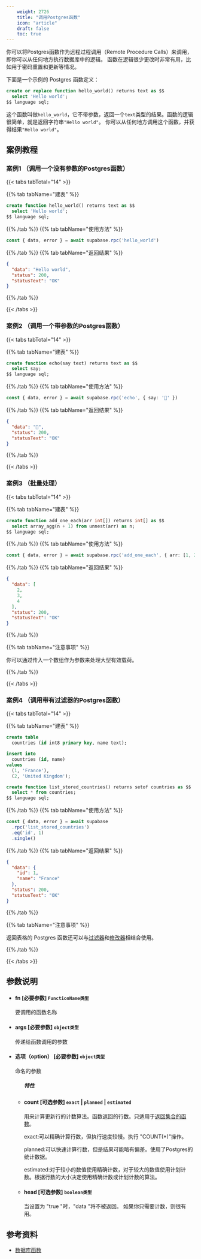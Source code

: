 ```yaml
---
    weight: 2726
    title: "调用Postgres函数"
    icon: "article"
    draft: false
    toc: true
---
```



你可以将Postgres函数作为远程过程调用（Remote Procedure Calls）来调用，即你可以从任何地方执行数据库中的逻辑。
函数在逻辑很少更改时非常有用，比如用于密码重置和更新等情况。

下面是一个示例的 Postgres 函数定义：

```sql
create or replace function hello_world() returns text as $$
  select 'Hello world';
$$ language sql;
```

这个函数叫做`hello_world`，它不带参数，返回一个`text`类型的结果。函数的逻辑很简单，就是返回字符串`"Hello world"`。
你可以从任何地方调用这个函数，并获得结果`"Hello world"`。



## 案例教程

### 案例1  （调用一个没有参数的Postgres函数）

{{< tabs tabTotal="14" >}}
 
{{% tab tabName="建表" %}}



  ```sql
  create function hello_world() returns text as $$
    select 'Hello world';
  $$ language sql;
  ```



{{% /tab %}}
{{% tab tabName="使用方法" %}}



  ```ts
  const { data, error } = await supabase.rpc('hello_world')
  ```



{{% /tab %}}
{{% tab tabName="返回结果" %}}



  ```json
  {
    "data": "Hello world",
    "status": 200,
    "statusText": "OK"
  }
  ```



{{% /tab %}}

{{< /tabs >}}

### 案例2  （调用一个带参数的Postgres函数）

{{< tabs tabTotal="14" >}}
 
{{% tab tabName="建表" %}}



  ```sql
  create function echo(say text) returns text as $$
    select say;
  $$ language sql;
  ```



{{% /tab %}}
{{% tab tabName="使用方法" %}}



  ```ts
  const { data, error } = await supabase.rpc('echo', { say: '👋' })
  ```



{{% /tab %}}
{{% tab tabName="返回结果" %}}



  ```json
  {
    "data": "👋",
    "status": 200,
    "statusText": "OK"
  }
  ```



{{% /tab %}}

{{< /tabs >}}

### 案例3  （批量处理）

{{< tabs tabTotal="14" >}}
 
{{% tab tabName="建表" %}}



  ```sql
  create function add_one_each(arr int[]) returns int[] as $$
    select array_agg(n + 1) from unnest(arr) as n;
  $$ language sql;
  ```



{{% /tab %}}
{{% tab tabName="使用方法" %}}



  ```ts
  const { data, error } = await supabase.rpc('add_one_each', { arr: [1, 2, 3] })
  ```



{{% /tab %}}
{{% tab tabName="返回结果" %}}



  ```json
  {
    "data": [
      2,
      3,
      4
    ],
    "status": 200,
    "statusText": "OK"
  }
  ```



{{% /tab %}}

{{% tab tabName="注意事项" %}}



你可以通过传入一个数组作为参数来处理大型有效载荷。



{{% /tab %}}

{{< /tabs >}}

### 案例4  （调用带有过滤器的Postgres函数）

{{< tabs tabTotal="14" >}}
 
{{% tab tabName="建表" %}}



  ```sql
  create table
    countries (id int8 primary key, name text);

  insert into
    countries (id, name)
  values
    (1, 'France'),
    (2, 'United Kingdom');

  create function list_stored_countries() returns setof countries as $$
    select * from countries;
  $$ language sql;
  ```



{{% /tab %}}
{{% tab tabName="使用方法" %}}



  ```ts
  const { data, error } = await supabase
    .rpc('list_stored_countries')
    .eq('id', 1)
    .single()
  ```



{{% /tab %}}
{{% tab tabName="返回结果" %}}



  ```json
  {
    "data": {
      "id": 1,
      "name": "France"
    },
    "status": 200,
    "statusText": "OK"
  }
  ```



{{% /tab %}}


{{% tab tabName="注意事项" %}}



返回表格的 Postgres 函数还可以与[过滤器](/docs/app/SDKdocs/WeChatSdk/database/using-filters)和[修改器](/docs/app/SDKdocs/WeChatSdk/database/using-modifiers)相结合使用。



{{% /tab %}}

{{< /tabs >}}










## 参数说明


<ul className="method-list-group">
  
<li className="method-list-item">
  <h4 className="method-list-item-label">
    <span className="method-list-item-label-name">
      fn
    </span>
    <span className="method-list-item-label-badge required">
      [必要参数]
    </span>
    <span className="method-list-item-validation">
      <code>FunctionName类型</code>
    </span>
  </h4>
  <div class="method-list-item-description">

要调用的函数名称

  </div>
  
</li>


<li className="method-list-item">
  <h4 className="method-list-item-label">
    <span className="method-list-item-label-name">
      args
    </span>
    <span className="method-list-item-label-badge required">
      [必要参数]
    </span>
    <span className="method-list-item-validation">
      <code>object类型</code>
    </span>
  </h4>
  <div class="method-list-item-description">

传递给函数调用的参数

  </div>
  
</li>


<li className="method-list-item">
  <h4 className="method-list-item-label">
    <span className="method-list-item-label-name">
      选项（option）
    </span>
    <span className="method-list-item-label-badge required">
      [必要参数]
    </span>
    <span className="method-list-item-validation">
      <code>object类型</code>
    </span>
  </h4>
  <div class="method-list-item-description">

命名的参数

  </div>
  
<ul className="method-list-group">
  <h5 class="method-list-title method-list-title-isChild expanded">特性</h5>

<li className="method-list-item">
  <h4 className="method-list-item-label">
    <span className="method-list-item-label-name">
      count
    </span>
    <span className="method-list-item-label-badge false">
      [可选参数]
    </span>
    <span className="method-list-item-validation">
      <code>exact</code> | <code>planned</code> | <code>estimated</code>
    </span>
  </h4>
  <div class="method-list-item-description">

用来计算更新行的计数算法。函数返回的行数。只适用于[返回集合的函数](https://www.postgresql.org/docs/current/functions-srf.html)。


exact:可以精确计算行数，但执行速度较慢。执行 "COUNT(*)"操作。

planned:可以快速计算行数，但是结果可能略有偏差。使用了Postgres的统计数据。

estimated:对于较小的数值使用精确计数，对于较大的数值使用计划计数。根据行数的大小决定使用精确计数或计划计数的算法。



  </div>
  
</li>


<li className="method-list-item">
  <h4 className="method-list-item-label">
    <span className="method-list-item-label-name">
      head
    </span>
    <span className="method-list-item-label-badge false">
      [可选参数]
    </span>
    <span className="method-list-item-validation">
      <code>boolean类型</code>
    </span>
  </h4>
  <div class="method-list-item-description">

当设置为 "true "时，"data "将不被返回。
如果你只需要计数，则很有用。

  </div>
  
</li>

</ul>

</li>

</ul>







## 参考资料

  - [数据库函数](/docs/app/development_guide/database/functions/)






